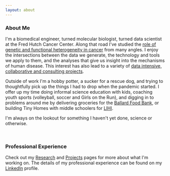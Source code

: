 ```yaml
---
layout: about 
---
```



### About Me
I'm a biomedical engineer, turned molecular biologist, turned data scientist at the Fred Hutch Cancer Center.  Along that road I've studied the [role of genetic and functional heterogeneity in cancer](/research) from many angles.  I enjoy the intersections between the data we generate,  the technology and tools we apply to them, and the analyses that give us insight into the mechanisms of human disease. This interest has also lead to a variety of [data intensive, collaborative and consulting projects](/projects).


Outside of work I'm a hobby potter, a sucker for a rescue dog, and trying to thoughtfully pick up the things I had to drop when the pandemic started.  I offer up my time doing informal science education with kids, coaching youth sports (volleyball, soccer and Girls on the Run), and digging in to problems around me by delivering groceries for the [Ballard Food Bank](https://www.ballardfoodbank.org/), or building Tiny Homes with middle schoolers for [LIHI](https://www.lihihousing.org/).  

I'm always on the lookout for something I haven't yet done, science or otherwise. 

<br/>




### Professional Experience

Check out my [Research](/research) and [Projects](/projects) pages for more about what I'm working on.  The details of my professional experience can be found on my [LinkedIn](https://www.linkedin.com/in/amy-paguirigan-75a7299/) profile.   






